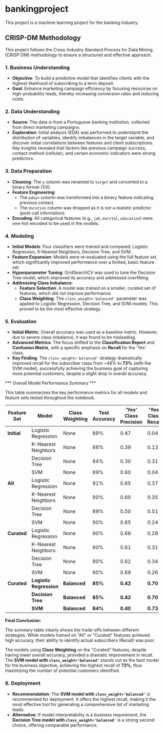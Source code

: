 # bankingproject

This project is a machine learning project for the banking industry.

## CRISP-DM Methodology

This project follows the Cross-Industry Standard Process for Data Mining (CRISP-DM) methodology to ensure a structured and effective approach.

### 1. Business Understanding
- **Objective**: To build a predictive model that identifies clients with the highest likelihood of subscribing to a term deposit.
- **Goal**: Enhance marketing campaign efficiency by focusing resources on high-probability leads, thereby increasing conversion rates and reducing costs.

### 2. Data Understanding
- **Source**: The data is from a Portuguese banking institution, collected from direct marketing campaigns.
- **Exploration**: Initial analysis (EDA) was performed to understand the distribution of variables, identify imbalances in the target variable, and discover initial correlations between features and client subscriptions. Key insights revealed that factors like previous campaign success, contact method (cellular), and certain economic indicators were strong predictors.

### 3. Data Preparation
- **Cleaning**: The `y` column was renamed to `target` and converted to a binary format (1/0).
- **Feature Engineering**: 
    - The `pdays` column was transformed into a binary feature indicating previous contact.
    - The `duration` column was dropped as it is not a realistic predictor (post-call information).
- **Encoding**: All categorical features (e.g., `job`, `marital`, `education`) were one-hot encoded to be used in the models.

### 4. Modeling
- **Initial Models**: Four classifiers were trained and compared: Logistic Regression, K-Nearest Neighbors, Decision Tree, and SVM.
- **Feature Expansion**: Models were re-evaluated using the full feature set, which significantly improved performance over a limited, basic feature set.
- **Hyperparameter Tuning**: GridSearchCV was used to tune the Decision Tree model, which improved its accuracy and addressed overfitting.
- **Addressing Class Imbalance**:
    - **Feature Selection**: A model was trained on a smaller, curated set of features, which did not improve performance.
    - **Class Weighting**: The `class_weight='balanced'` parameter was applied to Logistic Regression, Decision Tree, and SVM models. This proved to be the most effective strategy.

### 5. Evaluation
- **Initial Metric**: Overall accuracy was used as a baseline metric. However, due to severe class imbalance, it was found to be misleading.
- **Advanced Metrics**: The focus shifted to the **Classification Report** and **Confusion Matrix**, with a specific emphasis on **Recall** for the 'Yes' class.
- **Key Finding**: The `class_weight='balanced'` strategy dramatically improved recall for the subscriber class from ~46% to **73%** (with the SVM model), successfully achieving the business goal of capturing more potential customers, despite a slight drop in overall accuracy.

*** Overall Model Performance Summary ***

This table summarizes the key performance metrics for all models and feature sets tested throughout the notebook.

| Feature Set         | Model                  | Class Weighting | Test Accuracy | 'Yes' Class Precision | 'Yes' Class Recall |
| ------------------- | ---------------------- | --------------- | ------------- | --------------------- | ------------------ |
| **Initial**         | Logistic Regression    | None            | 89%           | 0.47                  | 0.04               |
|                     | K-Nearest Neighbors    | None            | 88%           | 0.39                  | 0.13               |
|                     | Decision Tree          | None            | 84%           | 0.30                  | 0.31               |
|                     | SVM                    | None            | 89%           | 0.60                  | 0.04               |
| **All**             | Logistic Regression    | None            | 91%           | 0.65                  | 0.37               |
|                     | K-Nearest Neighbors    | None            | 90%           | 0.60                  | 0.35               |
|                     | Decision Tree          | None            | 89%           | 0.50                  | 0.51               |
|                     | SVM                    | None            | 90%           | 0.65                  | 0.24               |
| **Curated**         | Logistic Regression    | None            | 90%           | 0.66                  | 0.28               |
|                     | K-Nearest Neighbors    | None            | 90%           | 0.61                  | 0.31               |
|                     | Decision Tree          | None            | 90%           | 0.62                  | 0.34               |
|                     | SVM                    | None            | 90%           | 0.69                  | 0.26               |
| **Curated**         | **Logistic Regression**| **Balanced**    | **85%**       | **0.42**              | **0.70**           |
|                     | **Decision Tree**      | **Balanced**    | **85%**       | **0.42**              | **0.70**           |
|                     | **SVM**                | **Balanced**    | **84%**       | **0.40**              | **0.73**           |

**Final Conclusion:**

The summary table clearly shows the trade-offs between different strategies. While models trained on "All" or "Curated" features achieved high accuracy, their ability to identify actual subscribers (Recall) was poor.

The models using **Class Weighting** on the "Curated" features, despite having lower overall accuracy, provided a dramatic improvement in recall. The **SVM model with `class_weight='balanced'`** stands out as the best model for the business objective, achieving the highest recall of **73%**, thus maximizing the number of potential customers identified.



### 6. Deployment
- **Recommendation**: The **SVM model with `class_weight='balanced'`** is recommended for deployment. It offers the highest recall, making it the most effective tool for generating a comprehensive list of marketing leads.
- **Alternative**: If model interpretability is a business requirement, the **Decision Tree model with `class_weight='balanced'`** is a strong second choice, offering comparable performance.
